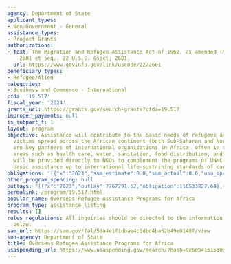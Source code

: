 ```yaml
---
agency: Department of State
applicant_types:
- Non-Government - General
assistance_types:
- Project Grants
authorizations:
- text: The Migration and Refugee Assistance Act of 1962, as amended (MRA), 22 U.S.C.
    2601 et seq.. 22 U.S.C. &sect; 2601.
  url: https://www.govinfo.gov/link/uscode/22/2601
beneficiary_types:
- Refugee/Alien
categories:
- Business and Commerce - International
cfda: '19.517'
fiscal_year: '2024'
grants_url: https://grants.gov/search-grants?cfda=19.517
improper_payments: null
is_subpart_f: 1
layout: program
objective: Assistance will contribute to the basic needs of refugees and conflict
  victims spread across the African continent (both Sub-Saharan and North Africa).  NGOs
  are key partners of international organizations in Africa, often in specialized
  areas such as health care, water, sanitation, food distribution, and education.  Funds
  will be provided directly to NGOs to complement the programs of UNHCR and to bring
  basic assistance up to international life-sustaining standards of care.
obligations: '[{"x":"2023","sam_estimate":0.0,"sam_actual":0.0,"usa_spending_actual":129525252.42},{"x":"2024","sam_estimate":0.0,"sam_actual":0.0,"usa_spending_actual":112973091.23},{"x":"2025","sam_estimate":0.0,"sam_actual":0.0,"usa_spending_actual":-1279543.97}]'
other_program_spending: null
outlays: '[{"x":"2023","outlay":7767291.62,"obligation":118533827.64},{"x":"2024","outlay":-102150.22,"obligation":120200086.88},{"x":"2025","outlay":-15666.0,"obligation":-65252.0}]'
permalink: /program/19.517.html
popular_name: Overseas Refugee Assistance Programs for Africa
program_type: assistance_listing
results: []
rules_regulations: All inquiries should be directed to the information contacts listed
  below.
sam_url: https://sam.gov/fal/50a4e1f1dbae4c1dbd4ba62b49e0140f/view
sub-agency: Department of State
title: Overseas Refugee Assistance Programs for Africa
usaspending_url: https://www.usaspending.gov/search/?hash=9e609415153033b572a3fb56fc60ffd1
---
```


